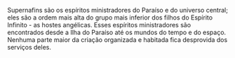 ﻿Supernafins são os espíritos ministradores do Paraíso e do universo central; eles são a ordem mais alta do grupo mais inferior dos filhos do Espírito Infinito - as hostes angélicas. Esses espíritos ministradores são encontrados desde a Ilha do Paraíso até os mundos do tempo e do espaço. Nenhuma parte maior da criação organizada e habitada fica desprovida dos serviços deles.